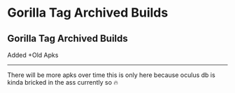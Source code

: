 # Gorilla Tag Archived Builds
Gorilla Tag Archived Builds
---------------------------------

Added
+Old Apks

---------------------------------

There will be more apks over time this is only here because oculus db is kinda bricked in the ass currently so 🔥
